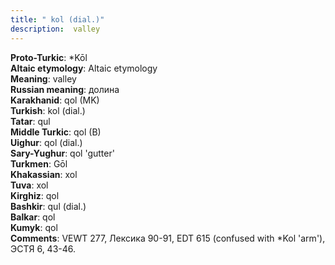 ```yaml
---
title: " kol (dial.)"
description:  valley
---
```


<strong>Proto-Turkic</strong>:  *Kōl<br>
<strong>Altaic etymology</strong>:  Altaic etymology<br>
<strong>Meaning</strong>:  valley<br>
<strong>Russian meaning</strong>:  долина<br>
<strong>Karakhanid</strong>:  qol (MK)<br>
<strong>Turkish</strong>:  kol (dial.)<br>
<strong>Tatar</strong>:  qul<br>
<strong>Middle Turkic</strong>:  qol (B)<br>
<strong>Uighur</strong>:  qol (dial.)<br>
<strong>Sary-Yughur</strong>:  qol 'gutter'<br>
<strong>Turkmen</strong>:  Gōl<br>
<strong>Khakassian</strong>:  xol<br>
<strong>Tuva</strong>:  xol<br>
<strong>Kirghiz</strong>:  qol<br>
<strong>Bashkir</strong>:  qul (dial.)<br>
<strong>Balkar</strong>:  qol<br>
<strong>Kumyk</strong>:  qol<br>
<strong>Comments</strong>:  VEWT 277, Лексика 90-91, EDT 615 (confused with *Kol 'arm'), ЭСТЯ 6, 43-46.<br>


